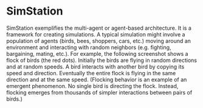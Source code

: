 # SimStation
SimStation exemplifies the multi-agent or agent-based architecture. It is a framework for creating simulations. A typical simulation might involve a population of agents (birds, bees, shoppers, cars, etc.) moving around an environment and interacting with random neighbors (e.g. fighting, bargaining, mating, etc.). For example, the following screenshot shows a flock of birds (the red dots). Initially the birds are flying in random directions and at random speeds. A bird interacts with another bird by copying its speed and direction. Eventually the entire flock is flying in the same direction and at the same speed. (Flocking behavior is an example of an emergent phenomenon. No single bird is directing the flock. Instead, flocking emerges from thousands of simpler interactions between pairs of birds.)
